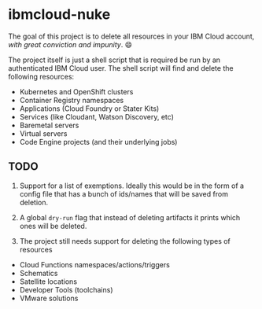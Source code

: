 # ibmcloud-nuke

The goal of this project is to delete all resources in your IBM Cloud account, _with great conviction and impunity_. :smile:

The project itself is just a shell script that is required be run by an authenticated IBM Cloud user. The shell script will find and delete the following resources:

* Kubernetes and OpenShift clusters
* Container Registry namespaces
* Applications (Cloud Foundry or Stater Kits)
* Services (like Cloudant, Watson Discovery, etc)
* Baremetal servers
* Virtual servers
* Code Engine projects (and their underlying jobs)

## TODO

1. Support for a list of exemptions. Ideally this would be in the form of a config file that has a bunch of ids/names that will be saved from deletion.

2. A global `dry-run` flag that instead of deleting artifacts it prints which ones will be deleted.

3. The project still needs support for deleting the following types of resources

* Cloud Functions namespaces/actions/triggers
* Schematics
* Satellite locations
* Developer Tools (toolchains)
* VMware solutions
